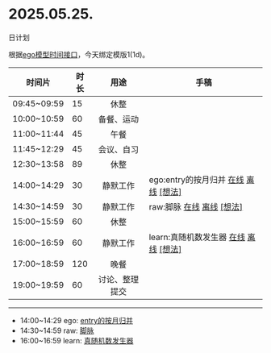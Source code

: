 # 2025.05.25.
日计划

根据[ego模型时间接口](https://gitee.com/hyg/blog/blob/master/timeflow.md)，今天绑定模版1(1d)。

| 时间片 | 时长 | 用途 | 手稿 |
| --- | --- | :---: | --- |
| 09:45~09:59 | 15 | 休整 |  |
| 10:00~10:59 | 60 | 备餐、运动 |  |
| 11:00~11:44 | 45 | 午餐 |  |
| 11:45~12:29 | 45 | 会议、自习 |  |
| 12:30~13:58 | 89 | 休整 |  |
| 14:00~14:29 | 30 | 静默工作 | ego:entry的按月归并 [在线](http://simp.ly/p/8t3vlk) [离线](../../draft/2025/20250525140000.md) <a href="mailto:huangyg@mars22.com?subject=关于2025.05.25.[ego:entry的按月归并]任务&body=日期: 20250525%0D%0A序号: 5%0D%0A手稿:../../draft/2025/20250525140000.md%0D%0A---请勿修改邮件主题及以上内容 从下一行开始写您的想法---%0D%0A">[想法]</a> |
| 14:30~14:59 | 30 | 静默工作 | raw:脚脉 [在线](http://simp.ly/p/5k9gJy) [离线](../../draft/2025/20250525143000.md) <a href="mailto:huangyg@mars22.com?subject=关于2025.05.25.[raw:脚脉]任务&body=日期: 20250525%0D%0A序号: 6%0D%0A手稿:../../draft/2025/20250525143000.md%0D%0A---请勿修改邮件主题及以上内容 从下一行开始写您的想法---%0D%0A">[想法]</a> |
| 15:00~15:59 | 60 | 休整 |  |
| 16:00~16:59 | 60 | 静默工作 | learn:真随机数发生器 [在线](http://simp.ly/p/4QDThK) [离线](../../draft/2025/20250525160000.md) <a href="mailto:huangyg@mars22.com?subject=关于2025.05.25.[learn:真随机数发生器]任务&body=日期: 20250525%0D%0A序号: 8%0D%0A手稿:../../draft/2025/20250525160000.md%0D%0A---请勿修改邮件主题及以上内容 从下一行开始写您的想法---%0D%0A">[想法]</a> |
| 17:00~18:59 | 120 | 晚餐 |  |
| 19:00~19:59 | 60 | 讨论、整理提交 |  |

---

- 14:00~14:29	ego: [entry的按月归并](../../draft/2025/20250525.01.md)
- 14:30~14:59	raw: [脚脉](../../draft/2025/20250525.02.md)
- 16:00~16:59	learn: [真随机数发生器](../../draft/2025/20250525.03.md)
